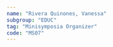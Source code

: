```yaml
---
name: "Rivera Quinones, Vanessa"
subgroup: "EDUC"
tag: "Minisymposia Organizer"
code: "MS07"
---
```


